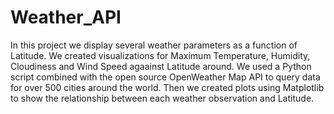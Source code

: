 # Weather_API

In this project we display several weather parameters as a function of Latitude. We created visualizations for Maximum Temperature, Humidity, Cloudiness and Wind Speed agaainst Latitude around. We used a Python script combined with the open source OpenWeather Map API to query data for over 500 cities around the world. Then we created plots using Matplotlib to show the relationship between each weather observation and Latitude.
